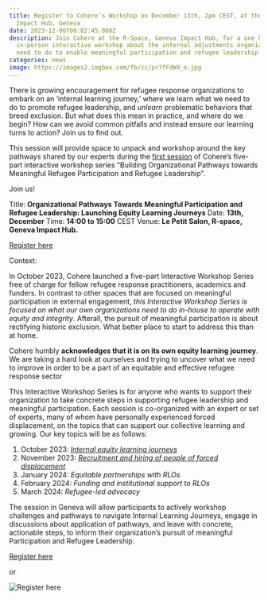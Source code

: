 ```yaml
---
title: Register to Cohere’s Workshop on December 13th, 2pm CEST, at the R-Space,
  Impact Hub, Geneva
date: 2023-12-06T08:02:45.880Z
description: Join Cohere at the R-Space, Geneva Impact Hub, for a one hour
  in-person interactive workshop about the internal adjustments organizations
  need to do to enable meaningful participation and refugee leadership
categories: news
image: https://images2.imgbox.com/fb/cc/pc7fFdW9_o.jpg
---
```

There is growing encouragement for refugee response organizations to embark on an ‘internal learning journey,’ where we learn what we need to do to promote refugee leadership, and *unlearn* problematic behaviors that breed exclusion. But what does this mean in practice, and where do we begin? How can we avoid common pitfalls and instead ensure our learning turns to action?  Join us to find out.

This session will provide space to unpack and workshop around the key pathways shared by our experts during the [first session](https://www.youtube.com/watch?v=tPBjlwG7ugI) of Cohere’s five-part interactive workshop series “Building Organizational Pathways towards Meaningful Refugee Participation and Refugee Leadership”. 

Join us! 

Title: **Organizational Pathways Towards Meaningful Participation and Refugee Leadership: Launching Equity Learning Journeys**
Date: **13th, December** 
Time: **14:00 to 15:00** CEST 
Venue: **Le Petit Salon, R-space, Geneva Impact Hub.**

[Register here](https://forms.gle/rsF2L9zc47uJSwTa9)

Context:

In October 2023, Cohere launched a five-part Interactive Workshop Series free of charge for fellow refugee response practitioners, academics and funders.  In contrast to other spaces that are focused on meaningful participation in external engagement, *this Interactive Workshop Series is focused on what our own organizations need to do in-house to operate with equity and integrity*. Afterall, the pursuit of meaningful participation is about rectifying historic exclusion. What better place to start to address this than at home. 

Cohere humbly **acknowledges that it is on its own equity learning journey**. We are taking a hard look at ourselves and trying to uncover what we need to improve in order to be a part of an equitable and effective refugee response sector

This Interactive Workshop Series is for anyone who wants to support their organization to take concrete steps in supporting refugee leadership and meaningful participation. Each session is co-organized with an expert or set of experts, many of whom have personally experienced forced displacement, on the topics that can support our collective learning and growing. Our key topics will be as follows:

1. October 2023: *[Internal equity learning journeys ](https://www.youtube.com/watch?v=tPBjlwG7ugI)*
2. November 2023: *[Recruitment and hiring of people of forced displacement ](https://www.youtube.com/watch?v=53g3yf2f7_k)*
3. January 2024: *Equitable partnerships with RLOs*
4. February 2024: *Funding and institutional support to RLOs* 
5. March 2024: *Refugee-led advocacy*

The session in Geneva will allow participants to actively workshop challenges and pathways to navigate Internal Learning Journeys, engage in discussions about application of pathways, and leave with concrete, actionable steps, to inform their organization’s pursuit of meaningful Participation and Refugee Leadership.

[Register here](https://forms.gle/rsF2L9zc47uJSwTa9)

o﻿r

![Register here](https://images2.imgbox.com/5f/6b/3SUaCbWM_o.jpg "SCAN ME")